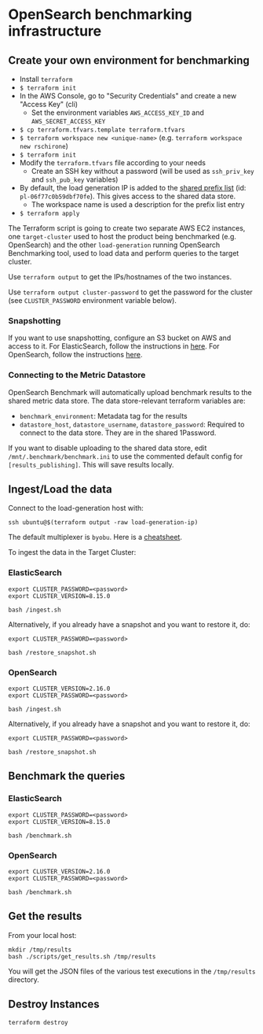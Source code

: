 # OpenSearch benchmarking infrastructure

## Create your own environment for benchmarking

- Install `terraform`
- `$ terraform init`
- In the AWS Console, go to "Security Credentials" and create a new "Access Key" (cli)
  - Set the environment variables `AWS_ACCESS_KEY_ID` and `AWS_SECRET_ACCESS_KEY`
- `$ cp terraform.tfvars.template terraform.tfvars`
- `$ terraform workspace new <unique-name>` (e.g. `terraform workspace new rschirone`)
- `$ terraform init`
- Modify the `terraform.tfvars` file according to your needs
  - Create an SSH key without a password (will be used as `ssh_priv_key` and `ssh_pub_key` variables)
- By default, the load generation IP is added to the [shared prefix list](https://us-east-1.console.aws.amazon.com/vpcconsole/home?region=us-east-1#PrefixListDetails:prefixListId=pl-06f77c0b59dbf70fe) (id: `pl-06f77c0b59dbf70fe`). This gives access to the shared data store.
  - The workspace name is used a description for the prefix list entry
- `$ terraform apply`

The Terraform script is going to create two separate AWS EC2 instances, one `target-cluster` used to host the product being benchmarked (e.g. OpenSearch) and the other `load-generation` running OpenSearch Benchmarking tool, used to load data and perform queries to the target cluster.

Use `terraform output` to get the IPs/hostnames of the two instances.

Use `terraform output cluster-password` to get the password for the cluster (see `CLUSTER_PASSWORD` environment variable below).

### Snapshotting

If you want to use snapshotting, configure an S3 bucket on AWS and access to it. For ElasticSearch, follow the instructions in [here](https://www.elastic.co/guide/en/elasticsearch/reference/current/repository-s3.html). For OpenSearch, follow the instructions [here](https://opensearch.org/docs/latest/tuning-your-cluster/availability-and-recovery/snapshots/index/).

### Connecting to the Metric Datastore

OpenSearch Benchmark will automatically upload benchmark results to the shared metric data store. The data store-relevant terraform variables are:

- `benchmark_environment`: Metadata tag for the results
- `datastore_host`, `datastore_username`, `datastore_password`: Required to connect to the data store. They are in the shared 1Password.

If you want to disable uploading to the shared data store, edit `/mnt/.benchmark/benchmark.ini` to use the commented default config for `[results_publishing]`. This will save results locally.

## Ingest/Load the data

Connect to the load-generation host with:

```shell
ssh ubuntu@$(terraform output -raw load-generation-ip)
```

The default multiplexer is `byobu`. Here is a [cheatsheet](https://gist.github.com/devhero/7b9a7281db0ac4ba683f).

To ingest the data in the Target Cluster:

### ElasticSearch

```shell
export CLUSTER_PASSWORD=<password>
export CLUSTER_VERSION=8.15.0

bash /ingest.sh
```

Alternatively, if you already have a snapshot and you want to restore it, do:

```shell
export CLUSTER_PASSWORD=<password>

bash /restore_snapshot.sh
```

### OpenSearch

```shell
export CLUSTER_VERSION=2.16.0
export CLUSTER_PASSWORD=<password>

bash /ingest.sh
```

Alternatively, if you already have a snapshot and you want to restore it, do:

```shell
export CLUSTER_PASSWORD=<password>

bash /restore_snapshot.sh
```

## Benchmark the queries

### ElasticSearch

```shell
export CLUSTER_PASSWORD=<password>
export CLUSTER_VERSION=8.15.0

bash /benchmark.sh
```

### OpenSearch

```shell
export CLUSTER_VERSION=2.16.0
export CLUSTER_PASSWORD=<password>

bash /benchmark.sh
```

## Get the results

From your local host:

```shell
mkdir /tmp/results
bash ./scripts/get_results.sh /tmp/results
```

You will get the JSON files of the various test executions in the `/tmp/results` directory.

## Destroy Instances

```shell
terraform destroy
```
